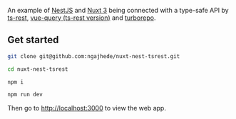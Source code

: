 An example of [NestJS](https://nestjs.com/) and [Nuxt 3](https://nuxt.com/) being connected with a type-safe API by [ts-rest](https://ts-rest.com/), [vue-query (ts-rest version)](https://ts-rest.com/docs/vue-query) and [turborepo](https://turbo.build/).

## Get started

```sh
git clone git@github.com:ngajhede/nuxt-nest-tsrest.git
```

```sh
cd nuxt-nest-tsrest
```

```sh
npm i
```

```sh
npm run dev
```

Then go to [http://localhost:3000](http://localhost:3000) to view the web app.
